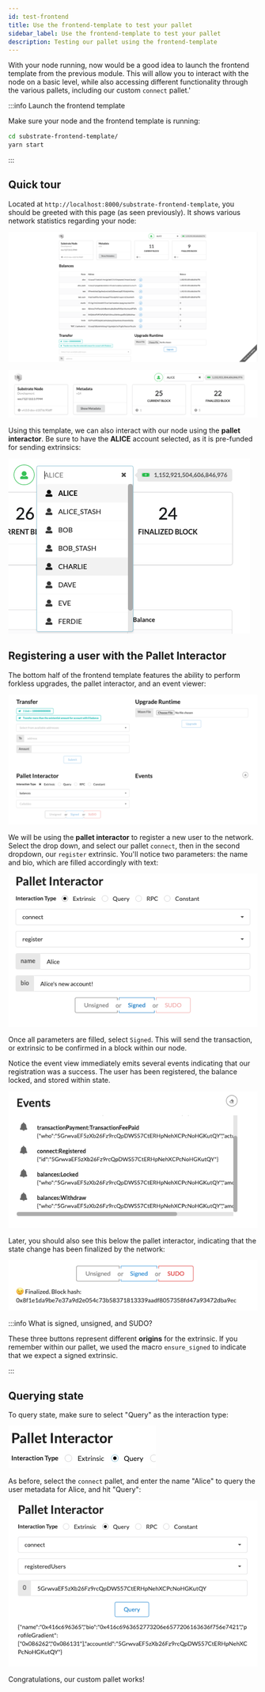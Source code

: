 ```yaml
---
id: test-frontend
title: Use the frontend-template to test your pallet
sidebar_label: Use the frontend-template to test your pallet
description: Testing our pallet using the frontend-template
---
```


With your node running, now would be a good idea to launch the frontend template from the previous module.  This will allow you to interact with the node on a basic level, while also accessing different functionality through the various pallets, including our custom `connect` pallet.'

:::info Launch the frontend template

Make sure your node and the frontend template is running:

```bash
cd substrate-frontend-template/
yarn start
```

:::

## Quick tour

Located at `http://localhost:8000/substrate-frontend-template`, you should be greeted with this page (as seen previously).  It shows various network statistics regarding your node:

![frontend overview](./../assets/frontend_overview.png)

![frontend network](./../assets/frontend_network.png)


Using this template, we can also interact with our node using the **pallet interactor**.  Be sure to have the **ALICE** account selected, as it is pre-funded for sending extrinsics:

![frontend accounts](./../assets/frontend_accounts.png)

## Registering a user with the Pallet Interactor

The bottom half of the frontend template features the ability to perform forkless upgrades, the pallet interactor, and an event viewer:

![frontend overview](./../assets/frontend_pallets.png)

We will be using the **pallet interactor** to register a new user to the network.  Select the drop down, and select our pallet `connect`, then in the second dropdown, our `register` extrinsic.  You'll notice two parameters: the name and bio, which are filled accordingly with text:

![frontend interactor](./../assets/pallet_interactor.png)

Once all parameters are filled, select `Signed`.  This will send the transaction, or extrinsic to be confirmed in a block within our node.

Notice the event view immediately emits several events indicating that our registration was a success.  The user has been registered, the balance locked, and stored within state.

![frontend events](./../assets/frontend_events.png)

Later, you should also see this below the pallet interactor, indicating that the state change has been finalized by the network:

![frontend finalized](./../assets/frontend_finalized.png)

:::info What is signed, unsigned, and SUDO?

These three buttons represent different **origins** for the extrinsic.  If you remember within our pallet, we used the macro `ensure_signed` to indicate that we expect a signed extrinsic.

:::


## Querying state

To query state, make sure to select "Query" as the interaction type:

![frontend query type](./../assets/frontend_query_select.png)

As before, select the `connect` pallet, and enter the name "Alice" to query the user metadata for Alice, and hit "Query":

![frontend query type](./../assets/frontend_query_registeredusers.png)

Congratulations, our custom pallet works!